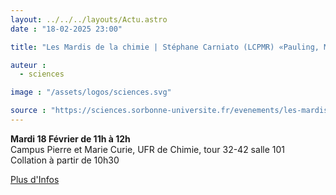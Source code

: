 ```yaml
---
layout: ../../../layouts/Actu.astro
date : "18-02-2025 23:00"

title: "Les Mardis de la chimie | Stéphane Carniato (LCPMR) «Pauling, Mulliken...Peut-on enseigner une autre échelle d'électronégativité à l'Université»"

auteur :
  - sciences

image : "/assets/logos/sciences.svg"

source : "https://sciences.sorbonne-universite.fr/evenements/les-mardis-de-la-chimie-stephane-carniato-lcpmr-pauling-mullikenpeut-enseigner-une-autre"
---
```


__Mardi 18 Février de 11h à 12h__  
Campus Pierre et Marie Curie, UFR de Chimie, tour 32-42 salle 101  
Collation à partir de 10h30

[Plus d'Infos](https://sciences.sorbonne-universite.fr/evenements/les-mardis-de-la-chimie-stephane-carniato-lcpmr-pauling-mullikenpeut-enseigner-une-autre)